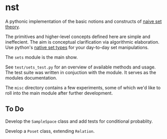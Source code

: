 nst
===

A pythonic implementation of the basic notions and constructs of [naive set theory](http://en.wikipedia.org/wiki/Naive_set_theory).  

The primitives and higher-level concepts defined here are simple and
ineffecient.  The aim is conceptual clarification via algorithmic
elaboration.  Use python's [native set types](http://docs.python.org/3/library/stdtypes.html?highlight=frozenset#set-types-set-frozenset) for your day-to-day set manipulations.

The `sets` module is the main show.

See `test/sets_test.py` for an overview of available methods and usage.  The
test suite was written in conjuction with the module.  It serves as the modules
documentation.

The `misc` directory contains a few experiments, some of which we'd like to
roll into the main module after further development.


## To Do

Develop the `SampleSpace` class and add tests for conditional probablity.

Develop a `Poset` class, extending `Relation`.

